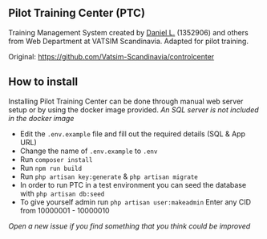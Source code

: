 ## Pilot Training Center (PTC)

Training Management System created by [Daniel L.](https://github.com/blt950) (1352906) and others from Web Department at VATSIM Scandinavia. Adapted for pilot training.

Original: https://github.com/Vatsim-Scandinavia/controlcenter

## How to install

Installing Pilot Training Center can be done through manual web server setup or by using the docker image provided.
*An SQL server is not included in the docker image*

- Edit the `.env.example` file and fill out the required details (SQL & App URL)
- Change the name of `.env.example` to `.env`
- Run `composer install`
- Run `npm run build`
- Run `php artisan key:generate` & `php artisan migrate`
- In order to run PTC in a test environment you can seed the database with `php artisan db:seed`
- To give yourself admin run `php artisan user:makeadmin` Enter any CID from 10000001 - 10000010



*Open a new issue if you find something that you think could be improved*
